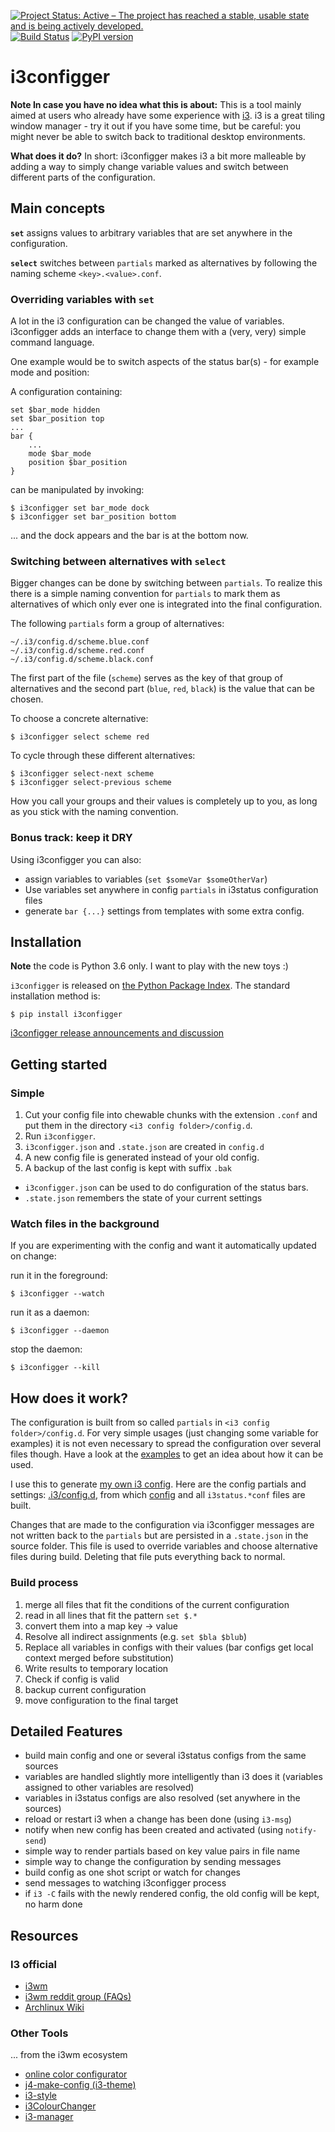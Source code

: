 [![Project Status: Active – The project has reached a stable, usable state and is being actively developed.](http://www.repostatus.org/badges/latest/active.svg)](http://www.repostatus.org/#active)
 [![Build Status](https://travis-ci.org/obestwalter/i3configger.svg?branch=master)](https://travis-ci.org/obestwalter/i3configger) [![PyPI version](https://badge.fury.io/py/i3configger.svg)](https://badge.fury.io/py/i3configger)

# i3configger

**Note In case you have no idea what this is about:** This is a tool mainly aimed at users who already have some experience with [i3](https://i3wm.org). i3 is a great tiling window manager - try it out if you have some time, but be careful: you might never be able to switch back to traditional desktop environments.

**What does it do?** In short: i3configger makes i3 a bit more malleable by adding a way to simply change variable values and switch between different parts of the configuration.

## Main concepts

**`set`** assigns values to arbitrary variables that are set anywhere in the configuration.

**`select`** switches between `partials` marked as alternatives by following the naming scheme `<key>.<value>.conf`.

### Overriding variables with `set`

A lot in the i3 configuration can be changed the value of variables. i3configger adds an interface to change them with a (very, very) simple command language.

One example would be to switch aspects of the status bar(s) - for example mode and position:

A configuration containing:

```text
set $bar_mode hidden
set $bar_position top
...
bar {
    ...
    mode $bar_mode
    position $bar_position
}
```

can be manipulated by invoking:

```text
$ i3configger set bar_mode dock
$ i3configger set bar_position bottom
```

... and the dock appears and the bar is at the bottom now.

### Switching between alternatives with `select`

Bigger changes can be done by switching between `partials`. To realize this there is a simple naming convention for `partials` to mark them as alternatives of which only ever one is integrated into the final configuration.

The following `partials` form a group of alternatives:

    ~/.i3/config.d/scheme.blue.conf
    ~/.i3/config.d/scheme.red.conf
    ~/.i3/config.d/scheme.black.conf

The first part of the file (`scheme`) serves as the key of that group of alternatives and the second part (`blue`, `red`, `black`) is the value that can be chosen.

To choose a concrete alternative:

```text
$ i3configger select scheme red
```

To cycle through these different alternatives:

```text
$ i3configger select-next scheme
$ i3configger select-previous scheme
```

How you call your groups and their values is completely up to you, as long as you stick with the naming convention.

### Bonus track: keep it DRY

Using i3configger you can also:

* assign variables to variables (`set $someVar $someOtherVar`)
* Use variables set anywhere in config `partials` in i3status configuration files
* generate `bar {...}` settings from templates with some extra config.

## Installation

**Note** the code is Python 3.6 only. I want to play with the new toys :)

`i3configger` is released on [the Python Package Index](https://pypi.org/project/i3configger/). The standard installation method is:

    $ pip install i3configger

[i3configger release announcements and discussion](https://www.reddit.com/r/i3wm/comments/6exzgs/meet_i3configger/)

## Getting started

### Simple

1. Cut your config file into chewable chunks with the extension `.conf` and put them in the directory `<i3 config folder>/config.d`.
2. Run `i3configger`.
3. `i3configger.json` and `.state.json` are created in `config.d`
4. A new config file is generated instead of your old config.
5. A backup of the last config is kept with suffix `.bak`

* `i3configger.json` can be used to do configuration of the status bars.
* `.state.json` remembers the state of your current settings

### Watch files in the background

If you are experimenting with the config and want it automatically updated on change:

run it in the foreground:

    $ i3configger --watch

run it as a daemon:

    $ i3configger --daemon

stop the daemon:

    $ i3configger --kill

## How does it work?

The configuration is built from so called `partials` in `<i3 config folder>/config.d`. For very simple usages (just changing some variable for examples) it is not even necessary to spread the configuration over several files though. Have a look at the [examples](examples/README.md) to get an idea about how it can be used.

I use this to generate [my own i3 config](https://github.com/obestwalter/i3config). Here are the config partials and settings: [.i3/config.d](https://github.com/obestwalter/i3config/tree/master/config.d), from which [config](https://github.com/obestwalter/i3config/tree/master/config) and all `i3status.*conf` files are built.

Changes that are made to the configuration via i3configger messages are not written back to the `partials` but are persisted in a `.state.json` in the source folder. This file is used to override variables and choose alternative files during build. Deleting that file puts everything back to normal.

### Build process

1. merge all files that fit the conditions of the current configuration
2. read in all lines that fit the pattern `set $.*`
3. convert them into a map key -> value
4. Resolve all indirect assignments (e.g. `set $bla $blub`)
5. Replace all variables in configs with their values (bar configs get local context merged before substitution)
6. Write results to temporary location
7. Check if config is valid
8. backup current configuration
9. move configuration to the final target

##  Detailed Features

* build main config and one or several i3status configs from the same sources
* variables are handled slightly more intelligently than i3 does it (variables assigned to other variables are resolved)
* variables in i3status configs are also resolved (set anywhere in the sources)
* reload or restart i3 when a change has been done (using `i3-msg`)
* notify when new config has been created and activated (using `notify-send`)
* simple way to render partials based on key value pairs in file name
* simple way to change the configuration by sending messages
* build config as one shot script or watch for changes
* send messages to watching i3configger process
* if `i3 -C` fails with the newly rendered config, the old config will be kept, no harm done

## Resources

### I3 official

* [i3wm](https://i3wm.org/)
* [i3wm reddit group (FAQs)](https://www.reddit.com/r/i3wm/)
* [Archlinux Wiki](https://wiki.archlinux.org/index.php/I3)

### Other Tools

... from the i3wm ecosystem

* [online color configurator](https://thomashunter.name/i3-configurator/)
* [j4-make-config (i3-theme)](https://github.com/okraits/j4-make-config)
* [i3-style](https://github.com/acrisci/i3-style)
* [i3ColourChanger](https://github.com/PMunch/i3ColourChanger)
* [i3-manager](https://github.com/erayaydin/i3-manager)
